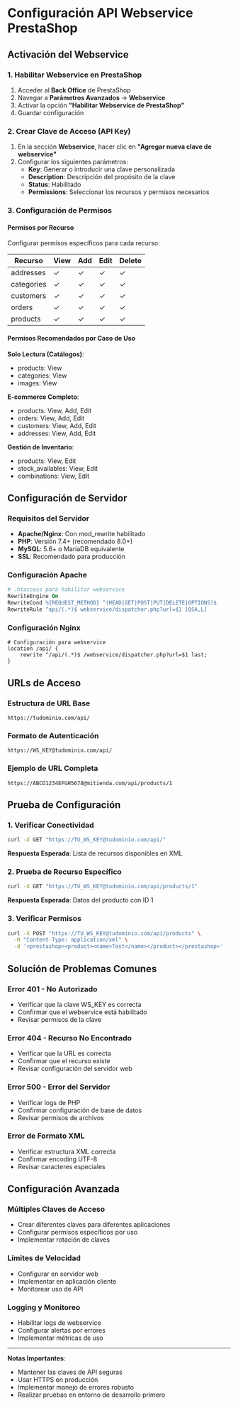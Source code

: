 # Configuración API Webservice PrestaShop

## Activación del Webservice

### 1. Habilitar Webservice en PrestaShop

1. Acceder al **Back Office** de PrestaShop
2. Navegar a **Parámetros Avanzados** → **Webservice**
3. Activar la opción **"Habilitar Webservice de PrestaShop"**
4. Guardar configuración

### 2. Crear Clave de Acceso (API Key)

1. En la sección **Webservice**, hacer clic en **"Agregar nueva clave de webservice"**
2. Configurar los siguientes parámetros:
   - **Key**: Generar o introducir una clave personalizada
   - **Description**: Descripción del propósito de la clave
   - **Status**: Habilitado
   - **Permissions**: Seleccionar los recursos y permisos necesarios

### 3. Configuración de Permisos

#### Permisos por Recurso
Configurar permisos específicos para cada recurso:

| Recurso | View | Add | Edit | Delete |
|---------|------|-----|------|--------|
| addresses | ✓ | ✓ | ✓ | ✓ |
| categories | ✓ | ✓ | ✓ | ✓ |
| customers | ✓ | ✓ | ✓ | ✓ |
| orders | ✓ | ✓ | ✓ | ✓ |
| products | ✓ | ✓ | ✓ | ✓ |

#### Permisos Recomendados por Caso de Uso

**Solo Lectura (Catálogos)**:
- products: View
- categories: View
- images: View

**E-commerce Completo**:
- products: View, Add, Edit
- orders: View, Add, Edit
- customers: View, Add, Edit
- addresses: View, Add, Edit

**Gestión de Inventario**:
- products: View, Edit
- stock_availables: View, Edit
- combinations: View, Edit

## Configuración de Servidor

### Requisitos del Servidor

- **Apache/Nginx**: Con mod_rewrite habilitado
- **PHP**: Versión 7.4+ (recomendado 8.0+)
- **MySQL**: 5.6+ o MariaDB equivalente
- **SSL**: Recomendado para producción

### Configuración Apache

```apache
# .htaccess para habilitar webservice
RewriteEngine On
RewriteCond %{REQUEST_METHOD} ^(HEAD|GET|POST|PUT|DELETE|OPTIONS)$
RewriteRule ^api/(.*)$ webservice/dispatcher.php?url=$1 [QSA,L]
```

### Configuración Nginx

```nginx
# Configuración para webservice
location /api/ {
    rewrite ^/api/(.*)$ /webservice/dispatcher.php?url=$1 last;
}
```

## URLs de Acceso

### Estructura de URL Base
```
https://tudominio.com/api/
```

### Formato de Autenticación
```
https://WS_KEY@tudominio.com/api/
```

### Ejemplo de URL Completa
```
https://ABCD1234EFGH5678@mitienda.com/api/products/1
```

## Prueba de Configuración

### 1. Verificar Conectividad
```bash
curl -X GET "https://TU_WS_KEY@tudominio.com/api/"
```

**Respuesta Esperada**: Lista de recursos disponibles en XML

### 2. Prueba de Recurso Específico
```bash
curl -X GET "https://TU_WS_KEY@tudominio.com/api/products/1"
```

**Respuesta Esperada**: Datos del producto con ID 1

### 3. Verificar Permisos
```bash
curl -X POST "https://TU_WS_KEY@tudominio.com/api/products" \
  -H "Content-Type: application/xml" \
  -d '<prestashop><product><name>Test</name></product></prestashop>'
```

## Solución de Problemas Comunes

### Error 401 - No Autorizado
- Verificar que la clave WS_KEY es correcta
- Confirmar que el webservice está habilitado
- Revisar permisos de la clave

### Error 404 - Recurso No Encontrado
- Verificar que la URL es correcta
- Confirmar que el recurso existe
- Revisar configuración del servidor web

### Error 500 - Error del Servidor
- Verificar logs de PHP
- Confirmar configuración de base de datos
- Revisar permisos de archivos

### Error de Formato XML
- Verificar estructura XML correcta
- Confirmar encoding UTF-8
- Revisar caracteres especiales

## Configuración Avanzada

### Múltiples Claves de Acceso
- Crear diferentes claves para diferentes aplicaciones
- Configurar permisos específicos por uso
- Implementar rotación de claves

### Límites de Velocidad
- Configurar en servidor web
- Implementar en aplicación cliente
- Monitorear uso de API

### Logging y Monitoreo
- Habilitar logs de webservice
- Configurar alertas por errores
- Implementar métricas de uso

---

**Notas Importantes**:
- Mantener las claves de API seguras
- Usar HTTPS en producción
- Implementar manejo de errores robusto
- Realizar pruebas en entorno de desarrollo primero